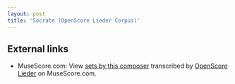 ```yaml
---
layout: post
title: 'Socrate (OpenScore Lieder Corpus)'
---
```


## External links

- MuseScore.com: View [sets by this composer] transcribed by [OpenScore Lieder] on MuseScore.com.

[sets by this composer]: https://musescore.com/openscore-lieder-corpus/sets/5106049
[OpenScore Lieder]: https://musescore.com/openscore-lieder-corpus

